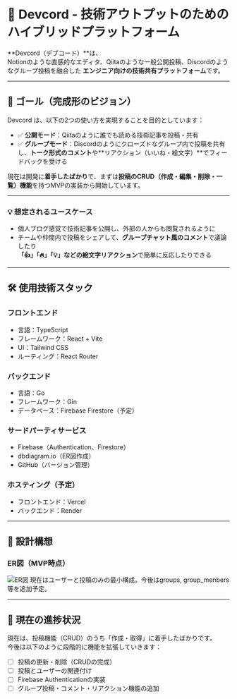 # 🚀 Devcord - 技術アウトプットのためのハイブリッドプラットフォーム

**Devcord（デブコード）**は、  
Notionのような直感的なエディタ、Qiitaのような一般公開投稿、Discordのようなグループ投稿を融合した
**エンジニア向けの技術共有プラットフォーム**です。

---

## 🎯 ゴール（完成形のビジョン）

Devcord は、以下の2つの使い方を実現することを目的としています：

- ✅ **公開モード**：Qiitaのように誰でも読める技術記事を投稿・共有  
- ✅ **グループモード**：Discordのようにクローズドなグループ内で投稿を共有し、**トーク形式のコメント**や**リアクション（いいね・絵文字）**でフィードバックを受ける

現在は開発に**着手したばかり**で、まずは**投稿のCRUD（作成・編集・削除・一覧）機能**を持つMVPの実装から開始しています。

---

### 💡 想定されるユースケース

- 個人ブログ感覚で技術記事を公開し、外部の人からも閲覧されるように
- チームや仲間内で投稿をシェアして、**グループチャット風のコメント**で議論したり  
  **「👍」「🔥」「💡」などの絵文字リアクション**で簡単に反応したりできる

---

## 🛠 使用技術スタック

### フロントエンド
- 言語：TypeScript
- フレームワーク：React + Vite
- UI：Tailwind CSS
- ルーティング：React Router

### バックエンド
- 言語：Go
- フレームワーク：Gin
- データベース：Firebase Firestore（予定）

### サードパーティサービス
- Firebase（Authentication、Firestore）
- dbdiagram.io（ER図作成）
- GitHub（バージョン管理）

### ホスティング（予定）
- フロントエンド：Vercel
- バックエンド：Render

---

## 🧩 設計構想

### ER図（MVP時点）
![ER図]()
現在はユーザーと投稿のみの最小構成。今後はgroups, group_menbers等を追加予定。

---

## 🚧 現在の進捗状況

現在は、投稿機能（CRUD）のうち「作成・取得」に着手したばかりです。  
今後は以下のように段階的に機能を拡張していきます：

- [ ] 投稿の更新・削除（CRUDの完成）
- [ ] 投稿とユーザーの関連付け
- [ ] Firebase Authenticationの実装
- [ ] グループ投稿・コメント・リアクション機能の追加